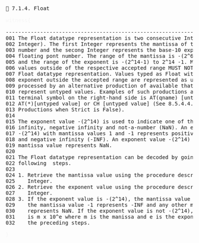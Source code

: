 <pre>
📎 7.1.4. Float

<span style="color: rgb(245,245,245);">witness{</span>

--------------------------------------------------------------------------------
001 The Float datatype representation is two consecutive Integers (see 7.1.5 
002 Integer). The first Integer represents the mantissa of the floating point
003 number and the secong Integer represents the base-10 exponent of the
004 floating pont number. The range of the mantissa is -(2^63) to 2^63 -1
005 and the range of the exponent is -(2^14-1) to 2^14 -1. Mantissa or exponent
006 values outside of the respective accepted range MUST NOT be used in the
007 Float datatype representation. Values typed as Float with a mantissa or
008 exponent outside the accepted range are represented as untyped values,
009 processed by an alternative production of available that ban be used to
010 represent untyped values. Examples of such productions are those whose
011 terminal symbol on the right-hand side is AT(qname) [untyped value]. 
012 AT(*)[untyped value] or CH [untyped value] (See 8.5.4.4.1 Adding
013 Productions when Strict is False).
014
015 The exponent value -(2^14) is used to indicate one of the special values:
016 infinity, negative infinity and not-a-number (NaN). An exponent value 
017 -(2^14) with mantissa values 1 and -1 represents positive infinity (INF)
018 and negative infinity (-INF). An exponent value -(2^14) with any other
019 mantissa value represents NaN.
020
021 The Float datatype representation can be decoded by going through the
022 following  steps.
023
024 1. Retrieve the mantissa value using the procedure described in 7.1.5
025    Integer.
026 2. Retrieve the exponent value using the procedure described in 7.1.5
027    Integer.
028 3. If the exponent value is -(2^14), the mantissa value 1 repreents INF,
029    the mantissa value -1 represents -INF and any other mantissa value 
030    represents NaN. If the exponent value is not -(2^14), the float value
031    is m x 10^e where m is the manissa and e is the exponent obtained in
032    the preceding steps.

<span style="color: rgb(245,245,245);">}</span>

</pre>


